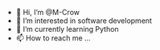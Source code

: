 - 👋 Hi, I’m @M-Crow
- 👀 I’m interested in software development 
- 🌱 I’m currently learning Python
- 📫 How to reach me ... 
